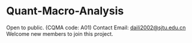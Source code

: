 # Quant-Macro-Analysis
Open to public. (CQMA code: A01)   Contact Email: daili2002@sjtu.edu.cn   Welcome new members to join this project.
